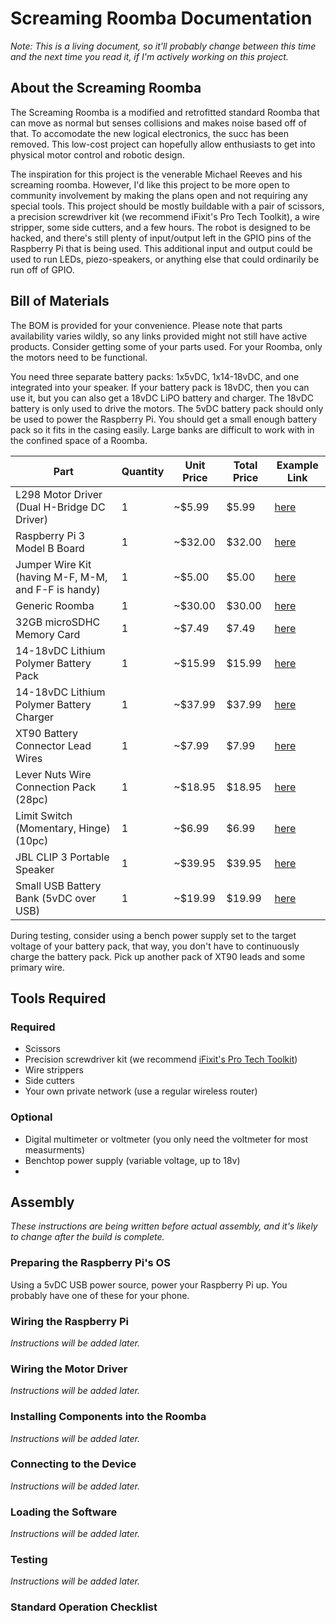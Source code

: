 # Screaming Roomba Documentation

*Note: This is a living document, so it'll probably change between this time and the next time you read it, if I'm actively working on this project.*

## About the Screaming Roomba

The Screaming Roomba is a modified and retrofitted standard Roomba that can move as normal but senses collisions and makes noise based off of that. To accomodate the new logical electronics, the succ has been removed. This low-cost project can hopefully allow enthusiasts to get into physical motor control and robotic design.

The inspiration for this project is the venerable Michael Reeves and his screaming roomba. However, I'd like this project to be more open to community involvement by making the plans open and not requiring any special tools. This project should be mostly buildable with a pair of scissors, a precision screwdriver kit (we recommend iFixit's Pro Tech Toolkit), a wire stripper, some side cutters, and a few hours. The robot is designed to be hacked, and there's still plenty of input/output left in the GPIO pins of the Raspberry Pi that is being used. This additional input and output could be used to run LEDs, piezo-speakers, or anything else that could ordinarily be run off of GPIO.

## Bill of Materials

The BOM is provided for your convenience. Please note that parts availability varies wildly, so any links provided might not still have active products. Consider getting some of your parts used. For your Roomba, only the motors need to be functional.

You need three separate battery packs: 1x5vDC, 1x14-18vDC, and one integrated into your speaker. If your battery pack is 18vDC, then you can use it, but you can also get a 18vDC LiPO battery and charger. The 18vDC battery is only used to drive the motors. The 5vDC battery pack should only be used to power the Raspberry Pi. You should get a small enough battery pack so it fits in the casing easily. Large banks are difficult to work with in the confined space of a Roomba. 

| Part                                                | Quantity | Unit Price | Total Price | Example Link                                                                                       |
|-----------------------------------------------------|----------|------------|-------------|----------------------------------------------------------------------------------------------------|
| L298 Motor Driver (Dual H-Bridge DC Driver)         | 1        | ~$5.99     | $5.99       | [here](https://www.amazon.com/Controller-H-Bridge-Stepper-Mega2560-Duemilanove/dp/B01CC8XI60)      |
| Raspberry Pi 3 Model B Board                        | 1        | ~$32.00    | $32.00      | [here](https://www.amazon.com/Raspberry-Pi-MS-004-00000024-Model-Board/dp/B01LPLPBS8)              |
| Jumper Wire Kit (having M-F, M-M, and F-F is handy) | 1        | ~$5.00     | $5.00       | [here](https://www.amazon.com/EDGELEC-Breadboard-Optional-Assorted-Multicolored/dp/B07GD2BWPY)     |
| Generic Roomba                                      | 1        | ~$30.00    | $30.00      | [here](https://www.ebay.com/itm/IRobot-Roomba-w-Charger/264939929657)                              |
| 32GB microSDHC Memory Card                          | 1        | ~$7.49     | $7.49       | [here](https://www.amazon.com/Samsung-MicroSDHC-Adapter-MB-ME32GA-AM/dp/B06XWN9Q99)                |
| 14-18vDC Lithium Polymer Battery Pack               | 1        | ~$15.99    | $15.99      | [here](https://www.amazon.com/1500mAh-POVWAY-Compatible-Airplane-Helicopter/dp/B07TT5BPCB)         |
| 14-18vDC Lithium Polymer Battery Charger            | 1        | ~$37.99    | $37.99      | [here](https://www.amazon.com/Balance-Charger-Battery-Discharger-Supply/dp/B07Y8KG2PT)             |
| XT90 Battery Connector Lead Wires                   | 1        | ~$7.99     | $7.99       | [here](https://www.amazon.com/Amass-Connectors-Female-Silicone-Battery/dp/B084VK7N9D)              |
| Lever Nuts Wire Connection Pack (28pc)              | 1        | ~$18.95    | $18.95      | [here](https://www.amazon.com/Wago-Lever-Nut-Assortment-Pocket-Pack/dp/B01N0LRTXZ)                 |
| Limit Switch (Momentary, Hinge) (10pc)              | 1        | ~$6.99     | $6.99       | [here](https://www.amazon.com/URBESTAC-Momentary-Hinge-Roller-Switches/dp/B00MFRMFS6)              |
| JBL CLIP 3 Portable Speaker                         | 1        | ~$39.95    | $39.95      | [here](https://www.amazon.com/JBL-Waterproof-Portable-Bluetooth-Speaker/dp/B07Q6ZWMLR)             |
| Small USB Battery Bank (5vDC over USB)              | 1        | ~$19.99    | $19.99      | [here](https://www.amazon.com/Anker-PowerCore-Lipstick-Sized-Compatible-Smartphones/dp/B005X1Y7I2) |

During testing, consider using a bench power supply set to the target voltage of your battery pack, that way, you don't have to continuously charge the battery pack. Pick up another pack of XT90 leads and some primary wire.

## Tools Required

### Required

- Scissors
- Precision screwdriver kit (we recommend [iFixit's Pro Tech Toolkit](https://www.ifixit.com/Store/Tools/Pro-Tech-Toolkit/IF145-307))
- Wire strippers
- Side cutters
- Your own private network (use a regular wireless router)

### Optional

- Digital multimeter or voltmeter (you only need the voltmeter for most measurments)
- Benchtop power supply (variable voltage, up to 18v)
- 

## Assembly

*These instructions are being written before actual assembly, and it's likely to change after the build is complete.*

### Preparing the Raspberry Pi's OS

Using a 5vDC USB power source, power your Raspberry Pi up. You probably have one of these for your phone.

### Wiring the Raspberry Pi

*Instructions will be added later.*

### Wiring the Motor Driver

*Instructions will be added later.*

### Installing Components into the Roomba

*Instructions will be added later.*

### Connecting to the Device

*Instructions will be added later.*

### Loading the Software

*Instructions will be added later.*

### Testing

*Instructions will be added later.*

### Standard Operation Checklist


